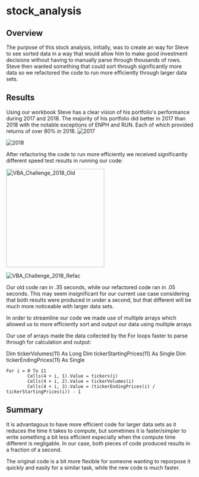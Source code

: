 # stock_analysis

## Overview
The purpose of this stock analysis, initially, was to create an way for Steve to see sorted data in a way that would allow him to make good investment decisions without having to manually parse through thousands of rows. Steve then wanted something that could sort through significantly more data so we refactored the code to run more efficiently through larger data sets. 

## Results
Using our workbook Steve has a clear vision of his portfolio's performance during 2017 and 2018. The majority of his portfolio did better in 2017 than 2018 with the notable exceptions of ENPH and RUN. Each of which provided returns of over 80% in 2018. 
![2017](https://user-images.githubusercontent.com/25140609/189162320-8a85522d-ce0c-4ffa-98d8-8a1f5010a9c0.png)

![2018](https://user-images.githubusercontent.com/25140609/189162386-d192d94a-62d3-44d2-89fa-aaef66df991b.png)

After refactoring the code to run more efficiently we received significantly different speed test results in running our code: 

<img width="264" alt="VBA_Challenge_2018_Old" src="https://user-images.githubusercontent.com/25140609/189163780-e6fcad6b-8629-4264-a75c-a6eb31f38e13.png">

![VBA_Challenge_2018_Refac](https://user-images.githubusercontent.com/25140609/189185940-10345c73-fbd3-4c35-9f2a-6fb9859c66b5.png)


Our old code ran in .35 seconds, while our refactored code ran in .05 seconds. This may seem insignificant for our current use case considering that both results were produced in under a second, but that different will be much more noticeable with larger data sets. 

In order to streamline our code we made use of multiple arrays which allowed us to more efficiently sort and output our data using multiple arrays 

Our use of arrays made the data collected by the For loops faster to parse through for calculation and output:

  Dim tickerVolumes(11) As Long
  Dim tickerStartingPrices(11) As Single
  Dim tickerEndingPrices(11) As Single
    
    For i = 0 To 11
            Cells(4 + i, 1).Value = tickers(i)
            Cells(4 + i, 2).Value = tickerVolumes(i)
            Cells(4 + i, 3).Value = (tickerEndingPrices(i) / tickerStartingPrices(i)) - 1
            
 ## Summary
 It is advantagous to have more efficient code for larger data sets as it reduces the time it takes to compute, but sometimes it is faster/simpler to write something a bit less efficient especially when the compute time different is negligable. In our case, both pieces of code produced results in a fraction of a second.
 
 The original code is a bit more flexible for someone wanting to reporpose it quickly and easily for a similar task, while the new code is much faster. 


   

